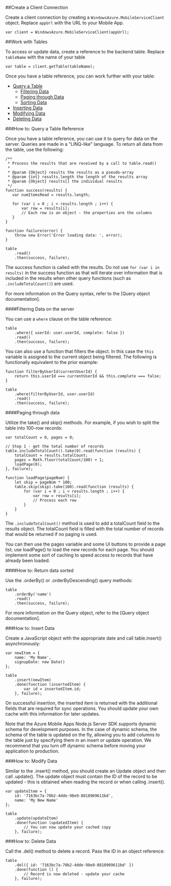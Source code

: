 ##<a name="create-client"></a>Create a Client Connection

Create a client connection by creating a `WindowsAzure.MobileServiceClient` object.  Replace `appUrl` with the URL to your Mobile App.

```
var client = WindowsAzure.MobileServiceClient(appUrl);
```

##<a name="table-reference"></a>Work with Tables

To access or update data, create a reference to the backend table. Replace `tableName` with the name of your table

```
var table = client.getTable(tableName);
```

Once you have a table reference, you can work further with your table:

* [Query a Table](#querying)
  * [Filtering Data](#table-filter)
  * [Paging through Data](#table-paging)
  * [Sorting Data](#sorting-data)
* [Inserting Data](#inserting)
* [Modifying Data](#modifying)
* [Deleting Data](#deleting)

###<a name="querying"></a>How to: Query a Table Reference

Once you have a table reference, you can use it to query for data on the server.  Queries are made in a "LINQ-like" language.
To return all data from the table, use the following:

```
/**
 * Process the results that are received by a call to table.read()
 *
 * @param {Object} results the results as a pseudo-array
 * @param {int} results.length the length of the results array
 * @param {Object} results[] the individual results
 */
function success(results) {
   var numItemsRead = results.length;

   for (var i = 0 ; i < results.length ; i++) {
       var row = results[i];
       // Each row is an object - the properties are the columns
   }
}

function failure(error) {
    throw new Error('Error loading data: ', error);
}

table
    .read()
    .then(success, failure);
```

The success function is called with the results.   Do not use `for (var i in results)` in the success function as that will iterate over information that is included in the results when other query functions (such as `.includeTotalCount()`) are used.

For more information on the Query syntax, refer to the [Query object documentation].

####<a name="table-filter"></a>Filtering Data on the server

You can use a `where` clause on the table reference:

```
table
    .where({ userId: user.userId, complete: false })
    .read()
    .then(success, failure);
```

You can also use a function that filters the object.  In this case the `this` variable is assigned to the current object being filtered.  The following is functionally equivalent to the prior example:

```
function filterByUserId(currentUserId) {
    return this.userId === currentUserId && this.complete === false;
}

table
    .where(filterByUserId, user.userId)
    .read()
    .then(success, failure);
```

####<a name="table-paging"></a>Paging through data

Utilize the take() and skip() methods.  For example, if you wish to split the table into 100-row records:

```
var totalCount = 0, pages = 0;

// Step 1 - get the total number of records
table.includeTotalCount().take(0).read(function (results) {
    totalCount = results.totalCount;
    pages = Math.floor(totalCount/100) + 1;
    loadPage(0);
}, failure);

function loadPage(pageNum) {
    let skip = pageNum * 100;
    table.skip(skip).take(100).read(function (results) {
        for (var i = 0 ; i < results.length ; i++) {
            var row = results[i];
            // Process each row
        }
    }
}
```

The `.includeTotalCount()` method is used to add a totalCount field to the results object.  The totalCount field is filled with the total number of records that would be returned if no paging is used.

You can then use the pages variable and some UI buttons to provide a page list; use loadPage() to load the new records for each page.  You should implement some sort of caching to speed access to records that have already been loaded.


####<a name="sorting-data"></a>How to: Return data sorted

Use the .orderBy() or .orderByDescending() query methods:

```
table
    .orderBy('name')
    .read()
    .then(success, failure);
```

For more information on the Query object, refer to the [Query object documentation].

###<a name="inserting"></a>How to: Insert Data

Create a JavaScript object with the appropriate date and call table.insert() asynchronously:

```
var newItem = {
    name: 'My Name',
    signupDate: new Date()
};

table
    .insert(newItem)
    .done(function (insertedItem) {
        var id = insertedItem.id;
    }, failure);
```

On successful insertion, the inserted item is returned with the additional fields that are required for sync operations.  You should update your own cache with this information for later updates.

Note that the Azure Mobile Apps Node.js Server SDK supports dynamic schema for development purposes.
In the case of dynamic schema, the schema of the table is updated on the fly, allowing you to add columns to the table just by specifying them in an insert or update operation.  We recommend that you turn off dynamic schema before moving your application to production.

###<a name="modifying"></a>How to: Modify Data

Similar to the .insert() method, you should create an Update object and then call .update().  The update object must contain the ID of the record to be updated - this is obtained when reading the record or when calling .insert().

```
var updateItem = {
    id: '7163bc7a-70b2-4dde-98e9-8818969611bd',
    name: 'My New Name'
};

table
    .update(updateItem)
    .done(function (updatedItem) {
        // You can now update your cached copy
    }, failure);
```

###<a name="deleting"></a>How to: Delete Data

Call the .del() method to delete a record.  Pass the ID in an object reference:

```
table
    .del({ id: '7163bc7a-70b2-4dde-98e9-8818969611bd' })
    .done(function () {
        // Record is now deleted - update your cache
    }, failure);
```
